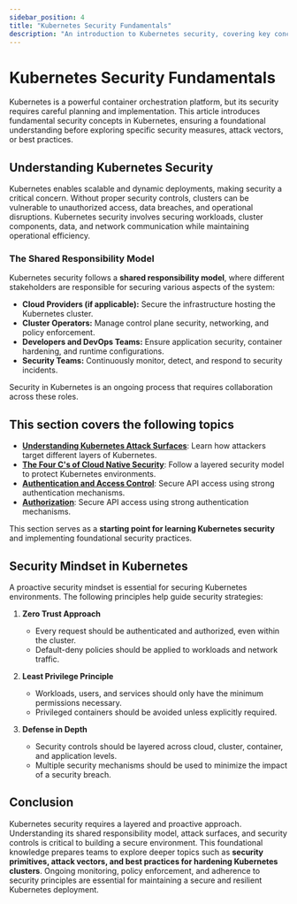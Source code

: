 ```yaml
---
sidebar_position: 4
title: "Kubernetes Security Fundamentals"
description: "An introduction to Kubernetes security, covering key concepts, challenges, and foundational security principles."
---
```


# Kubernetes Security Fundamentals

Kubernetes is a powerful container orchestration platform, but its security requires careful planning and implementation. This article introduces fundamental security concepts in Kubernetes, ensuring a foundational understanding before exploring specific security measures, attack vectors, or best practices.

## Understanding Kubernetes Security

Kubernetes enables scalable and dynamic deployments, making security a critical concern. Without proper security controls, clusters can be vulnerable to unauthorized access, data breaches, and operational disruptions. Kubernetes security involves securing workloads, cluster components, data, and network communication while maintaining operational efficiency.

### The Shared Responsibility Model

Kubernetes security follows a **shared responsibility model**, where different stakeholders are responsible for securing various aspects of the system:

- **Cloud Providers (if applicable):** Secure the infrastructure hosting the Kubernetes cluster.
- **Cluster Operators:** Manage control plane security, networking, and policy enforcement.
- **Developers and DevOps Teams:** Ensure application security, container hardening, and runtime configurations.
- **Security Teams:** Continuously monitor, detect, and respond to security incidents.

Security in Kubernetes is an ongoing process that requires collaboration across these roles.

## This section covers the following topics

- **[Understanding Kubernetes Attack Surfaces](/docs/fundamentals/understanding_k8s_attack_surface)**: Learn how attackers target different layers of Kubernetes.
- **[The Four C's of Cloud Native Security](/docs/fundamentals/the_4_c_cloud_native_security)**: Follow a layered security model to protect Kubernetes environments.
- **[Authentication and Access Control](/docs/fundamentals/authentication/authentication_methods)**: Secure API access using strong authentication mechanisms.
- **[Authorization](/docs/fundamentals/authentication/authentication_methods)**: Secure API access using strong authentication mechanisms.

This section serves as a **starting point for learning Kubernetes security** and implementing foundational security practices.

## Security Mindset in Kubernetes

A proactive security mindset is essential for securing Kubernetes environments. The following principles help guide security strategies:

1. **Zero Trust Approach**

   - Every request should be authenticated and authorized, even within the cluster.
   - Default-deny policies should be applied to workloads and network traffic.

2. **Least Privilege Principle**

   - Workloads, users, and services should only have the minimum permissions necessary.
   - Privileged containers should be avoided unless explicitly required.

3. **Defense in Depth**
   - Security controls should be layered across cloud, cluster, container, and application levels.
   - Multiple security mechanisms should be used to minimize the impact of a security breach.

## Conclusion

Kubernetes security requires a layered and proactive approach. Understanding its shared responsibility model, attack surfaces, and security controls is critical to building a secure environment. This foundational knowledge prepares teams to explore deeper topics such as **security primitives, attack vectors, and best practices for hardening Kubernetes clusters**. Ongoing monitoring, policy enforcement, and adherence to security principles are essential for maintaining a secure and resilient Kubernetes deployment.
